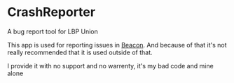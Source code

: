 # CrashReporter
A bug report tool for LBP Union

This app is used for reporting issues in [Beacon](https://beacon.lbpunion.com). And because of that it's not really recommended that it is used outside of that.

I provide it with no support and no warrenty, it's my bad code and mine alone
